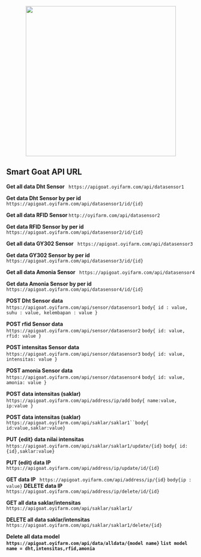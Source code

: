 <p align="center"><a href="https://laravel.com" target="_blank"><img src="https://oyifarm.com/assets/image/logo.png" width="400"></a></p>
<!-- 
<p align="center">
<a href="https://travis-ci.org/laravel/framework"><img src="https://travis-ci.org/laravel/framework.svg" alt="Build Status"></a>
<a href="https://packagist.org/packages/laravel/framework"><img src="https://poser.pugx.org/laravel/framework/d/total.svg" alt="Total Downloads"></a>
<a href="https://packagist.org/packages/laravel/framework"><img src="https://poser.pugx.org/laravel/framework/v/stable.svg" alt="Latest Stable Version"></a>
<a href="https://packagist.org/packages/laravel/framework"><img src="https://poser.pugx.org/laravel/framework/license.svg" alt="License"></a>
</p> -->

## Smart Goat API URL

<b> Get all data Dht Sensor </b>
` https://apigoat.oyifarm.com/api/datasensor1`

<b> Get data Dht Sensor by per id </b>
` https://apigoat.oyifarm.com/api/datasensor1/id/{id}`

<b> Get all data RFID Sensor  </b>
`http://oyifarm.com/api/datasensor2`

<b> Get data RFID Sensor by per id </b>
` https://apigoat.oyifarm.com/api/datasensor2/id/{id}`


<b> Get all data GY302 Sensor </b>
` https://apigoat.oyifarm.com/api/datasensor3`

<b> Get data GY302 Sensor by per id </b>
` https://apigoat.oyifarm.com/api/datasensor3/id/{id}`

<b> Get all data Amonia Sensor </b>
` https://apigoat.oyifarm.com/api/datasensor4`

<b> Get data Amonia Sensor by per id </b>
` https://apigoat.oyifarm.com/api/datasensor4/id/{id}`

<b> POST Dht Sensor data </b>
` https://apigoat.oyifarm.com/api/sensor/datasensor1`
`body{
    id : value,
    suhu : value,
    kelembapan : value
}`


<b> POST rfid Sensor data </b>
`https://apigoat.oyifarm.com/api/sensor/datasensor2`
`
body{
    id: value,
    rfid: value
}
`

<b> POST intensitas Sensor data </b>
` https://apigoat.oyifarm.com/api/sensor/datasensor3`
`
body{
    id: value,
    intensitas: value
}
`


<b> POST amonia Sensor data </b>
` https://apigoat.oyifarm.com/api/sensor/datasensor4`
`
body{
    id: value,
    amonia: value
}
`

<b> POST data intensitas (saklar) </b>
` https://apigoat.oyifarm.com/api/address/ip/add` `body{ name:value, ip:value }`

<b> POST data intensitas (saklar) </b>
` https://apigoat.oyifarm.com/api/saklar/saklar1``body{ id:value,saklar:value}`

<b>PUT {edit} data nilai intensitas</b>
` https://apigoat.oyifarm.com/api/saklar/saklar1/update/{id}` `body{ id:{id},saklar:value}`

<b> PUT (edit) data IP  </b> ` https://apigoat.oyifarm.com/api/address/ip/update/id/{id}`

<b> GET data IP  </b> ` https://apigoat.oyifarm.com/api/address/ip/{id}` `body{ip : value}`
<b> DELETE data IP  </b> ` https://apigoat.oyifarm.com/api/address/ip/delete/id/{id}`

<b> GET all data saklar/intensitas </b> ` https://apigoat.oyifarm.com/api/saklar/saklar1/`

<b> DELETE all data saklar/intensitas </b> ` https://apigoat.oyifarm.com/api/saklar/saklar1/delete/{id}`

<b>Delete all data model<b> ` https://apigoat.oyifarm.com/api/data/alldata/{model name}`
`
list model name = dht,intensitas,rfid,amonia
`


<!-- Laravel is a web application framework with expressive, elegant syntax. We believe development must be an enjoyable and creative experience to be truly fulfilling. Laravel takes the pain out of development by easing common tasks used in many web projects, such as:

- [Simple, fast routing engine](https://laravel.com/docs/routing).
- [Powerful dependency injection container](https://laravel.com/docs/container).
- Multiple back-ends for [session](https://laravel.com/docs/session) and [cache](https://laravel.com/docs/cache) storage.
- Expressive, intuitive [database ORM](https://laravel.com/docs/eloquent).
- Database agnostic [schema migrations](https://laravel.com/docs/migrations).
- [Robust background job processing](https://laravel.com/docs/queues).
- [Real-time event broadcasting](https://laravel.com/docs/broadcasting).

Laravel is accessible, powerful, and provides tools required for large, robust applications.

## Learning Laravel

Laravel has the most extensive and thorough [documentation](https://laravel.com/docs) and video tutorial library of all modern web application frameworks, making it a breeze to get started with the framework.

If you don't feel like reading, [Laracasts](https://laracasts.com) can help. Laracasts contains over 1500 video tutorials on a range of topics including Laravel, modern PHP, unit testing, and JavaScript. Boost your skills by digging into our comprehensive video library.

## Laravel Sponsors

We would like to extend our thanks to the following sponsors for funding Laravel development. If you are interested in becoming a sponsor, please visit the Laravel [Patreon page](https://patreon.com/taylorotwell).

### Premium Partners

- **[Vehikl](https://vehikl.com/)**
- **[Tighten Co.](https://tighten.co)**
- **[Kirschbaum Development Group](https://kirschbaumdevelopment.com)**
- **[64 Robots](https://64robots.com)**
- **[Cubet Techno Labs](https://cubettech.com)**
- **[Cyber-Duck](https://cyber-duck.co.uk)**
- **[Many](https://www.many.co.uk)**
- **[Webdock, Fast VPS Hosting](https://www.webdock.io/en)**
- **[DevSquad](https://devsquad.com)**
- **[OP.GG](https://op.gg)**

## Contributing

Thank you for considering contributing to the Laravel framework! The contribution guide can be found in the [Laravel documentation](https://laravel.com/docs/contributions).

## Code of Conduct

In order to ensure that the Laravel community is welcoming to all, please review and abide by the [Code of Conduct](https://laravel.com/docs/contributions#code-of-conduct).

## Security Vulnerabilities

If you discover a security vulnerability within Laravel, please send an e-mail to Taylor Otwell via [taylor@laravel.com](mailto:taylor@laravel.com). All security vulnerabilities will be promptly addressed.

## License

The Laravel framework is open-sourced software licensed under the [MIT license](https://opensource.org/licenses/MIT).
 -->
